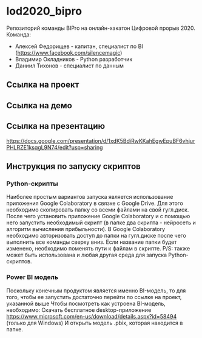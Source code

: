 # lod2020_bipro
Репозиторий команды BIPro на онлайн-хакатон Цифровой прорыв 2020. 
Команда: 
- Алексей Федорищев - капитан, специалист по BI (https://www.facebook.com/silencemagic)
- Владимир Окладников - Python разработчик
- Даниил Тихонов - специалист по данным

## Ссылка на проект

## Ссылка на демо

## Ссылка на презентацию
https://docs.google.com/presentation/d/1xdK5BdiRwKKahEgwEpuBF6vhjurPHLRZE1ksqgL9N74/edit?usp=sharing

## Инструкция по запуску скриптов
### Python-скрипты 
Наиболее простым вариантов запуска является использование приложения Google Colaboratory в связке с Google Drive. 
Для этого необходимо скопировать папку со всеми файлами на свой гугл.диск. 
После чего установить приложение Google Colaboratory и с помощью него запустить необходимый скрипт (в папке два скрипта - нейросеть и алгоритм вычисления прибыльности). 
В Google Colaboratory необходимо авторизовать доступ до папки на гугл.диске после чего выполнить все команды сверху вниз. 
Если название папки будет изменено, необходимо поменять пути к файлам в скрипте. 
P/S: также может быть использована и любая другая среда для запуска Python-скриптов. 

### Power BI модель
Поскольку конечным продуктом является именно BI-модель, то для того, чтобы ее запустить достаточно перейти по ссылке на проект, указанной выше
Чтобы посмотреть как устроена BI-модель, необходимо:
Скачать бесплатное desktop-приложение https://www.microsoft.com/en-us/download/details.aspx?id=58494 (только для Windows)
И открыть модель .pbix, которая находится в папке.
